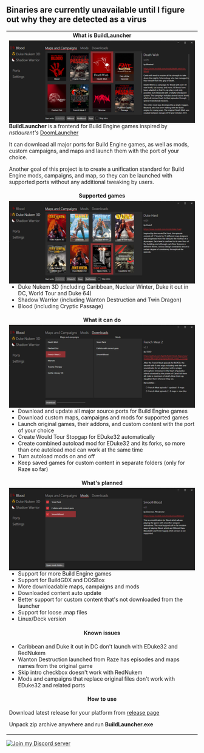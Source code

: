 ## Binaries are currently unavailable until I figure out why they are detected as a virus

<table>

<tr>
<td align="center" valign="middle">
<b>What is BuildLauncher</b>
</td>
</tr>

<tr>
<td valign="center">
<img align="right" src="img/img1.png">

<b>BuildLauncher</b> is a frontend for Build Engine games inspired by *nstlaurent's* [DoomLauncher](https://github.com/nstlaurent/DoomLauncher)

It can download all major ports for Build Engine games, as well as mods, custom campaigns, and maps and launch them with the port of your choice.

Another goal of this project is to create a unification standard for Build Engine mods, campaigns, and map, so they can be launched with supported ports without any additional tweaking by users.

</td>
</tr>

<tr>
<td align="center" valign="middle">
<b>Supported games</b>
</td>
</tr>

<tr>
<td valign="center">
<img align="right" src="img/img2.png">

- Duke Nukem 3D (including Caribbean, Nuclear Winter, Duke it out in DC, World Tour and  Duke 64)
- Shadow Warrior (including Wanton Destruction and Twin Dragon)
- Blood (including Cryptic Passage)

</td>
</tr>

<tr>
<td align="center" valign="middle">
<b>What it can do</b>
</td>
</tr>

<tr>
<td valign="center">
<img align="right" src="img/img3.png">

- Download and update all major source ports for Build Engine games
- Download custom maps, campaigns and mods for supported games
- Launch original games, their addons, and custom content with the port of your choice
- Create Would Tour Stopgap for EDuke32 automatically
- Create combined autoload mod for EDuke32 and its forks, so more than one autoload mod can work at the same time
- Turn autoload mods on and off
- Keep saved games for custom content in separate folders (only for Raze so far)

</td>
</tr>

<tr>
<td align="center" valign="middle">
<b>What's planned</b>
</td>
</tr>

<tr>
<td valign="center">
<img align="right" src="img/img4.png">

- Support for more Build Engine games
- Support for BuildGDX and DOSBox
- More downloadable maps, campaigns and mods
- Downloaded content auto update
- Better support for custom content that's not downloaded from the launcher
- Support for loose .map files
- Linux/Deck version

</td>
</tr>

<tr>
<td align="center" valign="middle">
<b>Known issues</b>
</td>
</tr>

<tr>
<td valign="center">

- Caribbean and Duke it out in DC don't launch with EDuke32 and RedNukem
- Wanton Destruction launched from Raze has episodes and maps names from the original game
- Skip intro checkbox doesn't work with RedNukem
- Mods and campaigns that replace original files don't work with EDuke32 and related ports

</td>
</tr>

<tr>
<td align="center" valign="middle">
<b>How to use</b>
</td>
</tr>

<tr>
<td valign="center">

Download latest release for your platform from <a href="https://github.com/fgsfds/BuildLauncher/releases">release page</a>

Unpack zip archive anywhere and run <b>BuildLauncher.exe</b>

</td>
</tr>

</table>

<img align="left" height="32" src="https://assets-global.website-files.com/6257adef93867e50d84d30e2/636e0a6a49cf127bf92de1e2_icon_clyde_blurple_RGB.png"> <a href="https://discord.gg/mWvKyxR4et">Join my Discord server</a>
